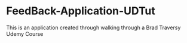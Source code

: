 # FeedBack-Application-UDTut
This is an application created through walking through a Brad Traversy Udemy Course
